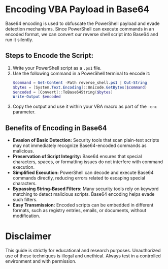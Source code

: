 # Encoding VBA Payload in Base64

Base64 encoding is used to obfuscate the PowerShell payload and evade detection mechanisms. Since PowerShell can execute commands in an encoded format, we can convert our reverse shell script into Base64 and run it silently.

## **Steps to Encode the Script:**
1. Write your PowerShell script as a `.ps1` file.
2. Use the following command in a PowerShell terminal to encode it:
   ```powershell
   $command = Get-Content -Path reverse_shell.ps1 | Out-String
   $bytes = [System.Text.Encoding]::Unicode.GetBytes($command)
   $encoded = [Convert]::ToBase64String($bytes)
   Write-Output $encoded
   ```
3. Copy the output and use it within your VBA macro as part of the `-enc` parameter.

## **Benefits of Encoding in Base64**
- **Evasion of Basic Detection:** Security tools that scan plain-text scripts may not immediately recognize Base64-encoded commands as malicious.
- **Preservation of Script Integrity:** Base64 ensures that special characters, spaces, or formatting issues do not interfere with command execution.
- **Simplified Execution:** PowerShell can decode and execute Base64 commands directly, reducing errors related to escaping special characters.
- **Bypassing String-Based Filters:** Many security tools rely on keyword matching to detect malicious scripts. Base64 encoding helps evade such filters.
- **Easy Transmission:** Encoded scripts can be embedded in different formats, such as registry entries, emails, or documents, without modification.

# **Disclaimer**
This guide is strictly for educational and research purposes. Unauthorized use of these techniques is illegal and unethical. Always test in a controlled environment and with permission.
